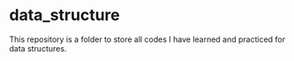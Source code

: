 # data_structure
This repository is a folder to store all codes I have learned and practiced for data structures.
